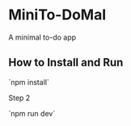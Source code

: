 <h1>MiniTo-DoMal</h1>
<p>A minimal to-do app</p>
<h2>How to Install and Run</h2>
`npm install`
<p>Step 2</p>
`npm run dev`
